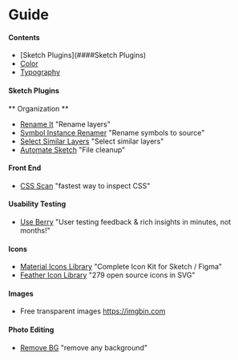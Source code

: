 
# Guide

#### Contents

- [Sketch Plugins](####Sketch Plugins)
- [Color](####color)
- [Typography](#typography)

#### Sketch Plugins
** Organization **
- [Rename It](https://rodi01.github.io/RenameIt/) "Rename layers"
- [Symbol Instance Renamer](https://github.com/sonburn/symbol-instance-renamer) "Rename symbols to source"
- [Select Similar Layers](https://github.com/wonderbit/sketch-select-similar-layers) "Select similar layers"
- [Automate Sketch](https://github.com/Ashung/Automate-Sketch) "File cleanup"

#### Front End
- [CSS Scan](https://getcssscan.com/?ref=producthunt) "fastest way to inspect CSS"

#### Usability Testing
- [Use Berry](https://www.useberry.com) "User testing feedback & rich insights in minutes, not months!"

#### Icons
- [Material Icons Library](https://icons.pixsellz.io) "Complete Icon Kit for Sketch / Figma"
- [Feather Icon Library](https://feathericons.com) "279 open source icons in SVG"

#### Images
- Free transparent images https://imgbin.com

#### Photo Editing
- [Remove BG](https://www.producthunt.com/posts/remove-bg-for-desktop) "remove any background"
